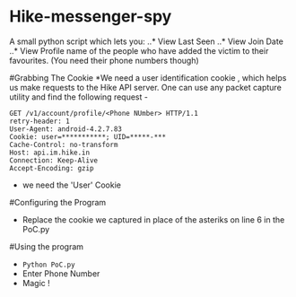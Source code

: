 # Hike-messenger-spy
A small python script which lets you:
..* View Last Seen
..* View Join Date
..* View Profile name 
 of the people who have added the victim to their favourites. (You need their phone numbers though)

#Grabbing The Cookie
*We need a user identification cookie , which helps us make requests to the Hike API server. One can use any packet capture utility and find the following request -
```
GET /v1/account/profile/<Phone NUmber> HTTP/1.1
retry-header: 1
User-Agent: android-4.2.7.83
Cookie: user=***********; UID=*****-***
Cache-Control: no-transform
Host: api.im.hike.in
Connection: Keep-Alive
Accept-Encoding: gzip
```

* we need the 'User' Cookie

#Configuring the Program
* Replace the cookie we captured in place of the asteriks on line 6 in the PoC.py

#Using the program 
* `Python PoC.py`
* Enter Phone Number 
* Magic !

